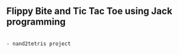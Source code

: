 ## Flippy Bite and Tic Tac Toe using Jack programming 

                                                                             - nand2tetris project

